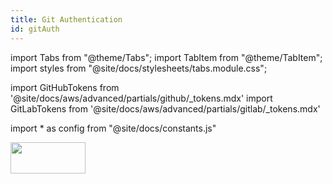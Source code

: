 ```yaml
---
title: Git Authentication
id: gitAuth
---
```

import Tabs from "@theme/Tabs";
import TabItem from "@theme/TabItem";
import styles from "@site/docs/stylesheets/tabs.module.css";

import GitHubTokens from '@site/docs/aws/advanced/partials/github/_tokens.mdx'
import GitLabTokens from '@site/docs/aws/advanced/partials/gitlab/_tokens.mdx'

import * as config from "@site/docs/constants.js"

<div
  style={{
    display: "flex",
    justifyContent: "flex-end",
    alignItems: "center",
  }}
>
  <div>
    <img src={config.AWS_LOGO_URL} height="50" width="120" />
  </div>
</div>

<Tabs groupId="git_provider" queryString>
    <TabItem value="github" label="GitHub" attributes={{className: styles.github}}>
      <GitHubTokens />
    </TabItem>
    <TabItem value="gitlab" label="GitLab" attributes={{className: styles.gitlab}}>
      <GitLabTokens />
    </TabItem>
</Tabs>
